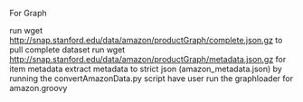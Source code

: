 For Graph

run wget http://snap.stanford.edu/data/amazon/productGraph/complete.json.gz to pull complete dataset
run wget http://snap.stanford.edu/data/amazon/productGraph/metadata.json.gz for item metadata
extract metadata to strict json (amazon\_metadata.json) by running the convertAmazonData.py script
have user run the graphloader for amazon.groovy


